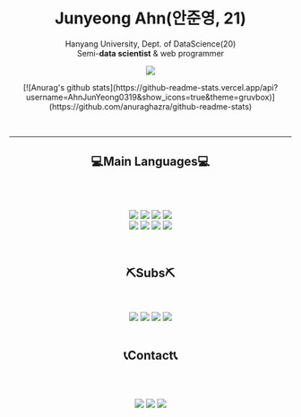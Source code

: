 
<h1 align="center">Junyeong Ahn(안준영, 21)</h1>   

<p align="center">Hanyang University, Dept. of DataScience(20)   
 <br>Semi-<strong>data scientist</strong> & web programmer   
</p>   

<!--
**AhnJunYeong0319/AhnJunYeong0319** is a ✨ _special_ ✨ repository because its `README.md` (this file) appears on your GitHub profile.

Here are some ideas to get you started:

- 🔭 I’m currently working on ...
- 🌱 I’m currently learning ...
- 👯 I’m looking to collaborate on ...
- 🤔 I’m looking for help with ...
- 💬 Ask me about ...
- 📫 How to reach me: ...
- 😄 Pronouns: ...
- ⚡ Fun fact: ...
-->
<p align="center">
<a href="https://hits.seeyoufarm.com"><img src="https://hits.seeyoufarm.com/api/count/incr/badge.svg?url=https%3A%2F%2Fgithub.com%2FAhnJunYeong0319&count_bg=%23C83DC6&title_bg=%23555555&icon=actigraph.svg&icon_color=%23FFFFFF&title=hits&edge_flat=false"/></a>
</p>   
 
<p align="center">
[![Anurag's github stats](https://github-readme-stats.vercel.app/api?username=AhnJunYeong0319&show_icons=true&theme=gruvbox)](https://github.com/anuraghazra/github-readme-stats)
 </p>  



<!--[![Top Langs](https://github-readme-stats.vercel.app/api/top-langs/?username=AhnJunYeong0319&hide=jupyter%20notebook&layout=compact&langs_count=5)](https://github.com/anuraghazra/github-readme-stats)-->



<br>
<hr>   


<h2 align="center"> 💻Main Languages💻 </h2>
<br>
<p align="center">
  <br>
  <a href="https://www.python.org/"><img src="https://img.shields.io/badge/Python-3766AB?style=flat-square&logo=Python&logoColor=white"/></a>
  <a href="https://www.r-project.org/"><img src="https://img.shields.io/badge/R-276DC3?style=flat-square&logo=R&logoColor=white"/></a>
  <a href="https://www.cprogramming.com/"><img src="https://img.shields.io/badge/C-A8B9CC?style=flat-square&logo=C&logoColor=white"/></a>
  <a href="https://opencv.org/"><img src="https://img.shields.io/badge/OpenCV-5C3EE8?style=flat-square&logo=OpenCV&logoColor=white"/></a>
  
  <br>
  <a href="https://html.com/"><img src="https://img.shields.io/badge/HTML5-E34F26?style=flat-square&logo=HTML5&logoColor=white"/></a>
  <a href="https://html.com/"><img src="https://img.shields.io/badge/CSS3-1572B6?style=flat-square&logo=CSS3&logoColor=white"/></a>
  <a href="https://documentation.js.org/"><img src="https://img.shields.io/badge/JavaScript-F7DF1E?style=flat-square&logo=JavaScript&logoColor=white"/></a>
  <a href="https://www.json.org/json-en.html"><img src="https://img.shields.io/badge/JSON-000000?style=flat-square&logo=JSON&logoColor=white"/></a>
  <br>
</p>
<br>

<h2 align="center"> ⛏Subs⛏ </h2>
<br>
<p align="center">
  <a href="https://www.mysql.com/"><img src="https://img.shields.io/badge/MySQL-4479A1?style=flat-square&logo=MySQL&logoColor=white"/></a>
  <a href="https://www.linux.org/"><img src="https://img.shields.io/badge/Linux-FCC624?style=flat-square&logo=Linux&logoColor=white"/></a>
  <a href="https://firebase.google.com/"><img src="https://img.shields.io/badge/Firebase-FFCA28?style=flat-square&logo=Firebase&logoColor=white"/></a>
  <a href="https://www.sqlite.org/index.html"><img src="https://img.shields.io/badge/SQLite-003B57?style=flat-square&logo=SQLite&logoColor=white"/></a>
  <br>
  <br>
</p>

<h2 align="center"> 📞Contact📞 </h2>
<br>
<p align="center">
  <br>
  <a href="https://www.instagram.com/ahn_jjun0/"><img src="https://img.shields.io/badge/Instagram-black?style=flat-square&logo=Instagram&logoColor=E4405F"/></a>
  <a href="https://www.facebook.com/profile.php?id=100010660358602"><img src="https://img.shields.io/badge/Facebook-1877F2?style=flat-square&logo=Facebook&logoColor=white"/></a>
  <a href="https://www.linkedin.com/in/%EC%A4%80%EC%98%81-%EC%95%88-804571204/"><img src="https://img.shields.io/badge/LinkedIn-0077B5?style=flat-square&logo=LinkedIn&logoColor=white"/></a>

  <br>
</p>
<br>

